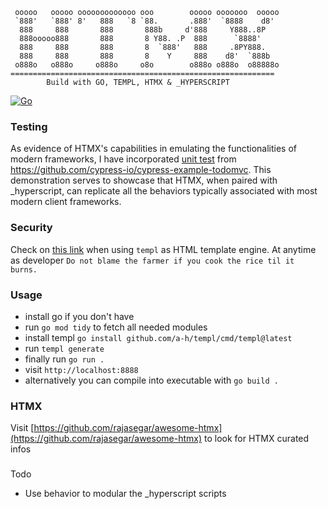 
     ooooo   ooooo ooooooooooooo ooo        ooooo ooooooo  ooooo 
     `888'   `888' 8'   888   `8 `88.       .888'  `8888    d8'  
      888     888       888       888b     d'888     Y888..8P    
      888ooooo888       888       8 Y88. .P  888      `8888'     
      888     888       888       8  `888'   888     .8PY888.    
      888     888       888       8    Y     888    d8'  `888b   
     o888o   o888o     o888o     o8o        o888o o888o  o88888o
    ===========================================================
            Build with GO, TEMPL, HTMX & _HYPERSCRIPT
[![Go](https://github.com/syarul/todomvc-go-templ-htmx-_hyperscript/actions/workflows/go.yml/badge.svg)](https://github.com/syarul/todomvc-go-templ-htmx-_hyperscript/actions/workflows/go.yml)

### Testing
As evidence of HTMX's capabilities in emulating the functionalities of modern frameworks, I have incorporated [unit test](https://github.com/syarul/todomvc-go-templ-htmx-_hyperscript/actions/runs/7412273948/job/20168687544) from https://github.com/cypress-io/cypress-example-todomvc. This demonstration serves to showcase that HTMX, when paired with _hyperscript, can replicate all the behaviors typically associated with most modern client frameworks.

### Security
Check on [this link](https://templ.guide/security/) when using `templ` as HTML template engine. At anytime as developer `Do not blame the farmer if you cook the rice til it burns.`

### Usage
- install go if you don't have
- run `go mod tidy` to fetch all needed modules
- install templ `go install github.com/a-h/templ/cmd/templ@latest`
- run `templ generate`
- finally run `go run .`
- visit `http://localhost:8888`
- alternatively you can compile into executable with `go build .`

### HTMX
Visit [https://github.com/rajasegar/awesome-htmx](https://github.com/rajasegar/awesome-htmx) to look for HTMX curated infos

###
Todo
- Use behavior to modular the _hyperscript scripts